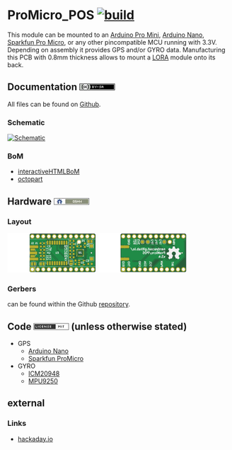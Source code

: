 # ProMicro_POS [![build](https://github.com/nerdyscout/ProMicro/workflows/kicad-exports/badge.svg?branch=POS)](POS/actions?query=branch%3POS)
This module can be mounted to an [Arduino Pro Mini](https://www.sparkfun.com/products/11113), [Arduino Nano](https://store.arduino.cc/arduino-nano), [Sparkfun Pro Micro](https://www.sparkfun.com/products/12587), or any other pincompatible MCU running with 3.3V. Depending on assembly it provides GPS and/or GYRO data. Manufacturing this PCB with 0.8mm thickness allows to mount a [LORA](../LORA) module onto its back.

## Documentation [![CC BY-SA](../img/ccbysa.png)](pcb/docs/LICENSE.TXT)
All files can be found on [Github](https://github.com/nerdyscout/ProMicro/tree/master/POS).

### Schematic
[![Schematic](pcb/docs/img/POS-schematic.svg)](pcb/docs/POS-schematic.pdf)

### BoM
  * [interactiveHTMLBoM](https://nerdyscout.github.io/ProMicro/POS/docs/bom/POS-ibom.html)
  * [octopart](pcb/docs/bom/POS-bom_octopart.csv)

## Hardware [![CERN OHL v1.2](../img/oshw.png)](LICENSE.TXT)
### Layout
<a href="docs/POS-documentation.pdf"><img src="docs/img/POS-top.svg" alt="POS-top" width="40%"/></a>
<a href="docs/POS-documentation.pdf"><img src="docs/img/POS-bottom.svg" alt="POS-bottom" width="40%"/></a>

### Gerbers
can be found within the Github [repository](pcb/gerbers).

## Code [![MIT](../img/mit.png)](examples/LICENSE.TXT) (unless otherwise stated)
  * GPS
    * [Arduino Nano](examples/Arduino_Nano_GPS/Arduino_Nano_GPS.ino)
    * [Sparkfun ProMicro](examples/Sparkfun_GPS/Sparkfun_GPS.ino)
  * GYRO
    * [ICM20948](examples/Sparkfun_ICM20948/Sparkfun_ICM20948.ino)
    * [MPU9250](examples/Sparkfun_MPU9250/Sparkfun_MPU9250.ino)

## external
### Links
  * [hackaday.io](https://hackaday.io/project/171898-promicro)
